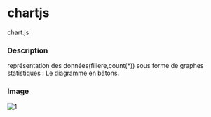 # chartjs
chart.js

### Description 
représentation des données(filiere,count(*)) sous forme de graphes statistiques : Le diagramme en bâtons.

### Image
![1](https://user-images.githubusercontent.com/12484938/50569846-7b250500-0d71-11e9-9ee1-e7dbda1de3d1.PNG)

